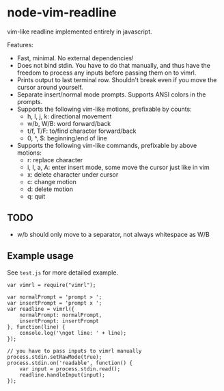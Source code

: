 node-vim-readline
=================
vim-like readline implemented entirely in javascript.

Features:
* Fast, minimal. No external dependencies!
* Does not bind stdin. You have to do that manually, and thus have the freedom
  to process any inputs before passing them on to vimrl.
* Prints output to last terminal row. Shouldn't break even if you move the
  cursor around yourself.
* Separate insert/normal mode prompts. Supports ANSI colors in the prompts.
* Supports the following vim-like motions, prefixable by counts:
    * h, l, j, k: directional movement
    * w/b, W/B: word forward/back
    * t/f, T/F: to/find character forward/back
    * 0, ^, $: beginning/end of line
* Supports the following vim-like commands, prefixable by above motions:
    * r: replace character
    * i, I, a, A: enter insert mode, some move the cursor just like in vim
    * x: delete character under cursor
    * c: change motion
    * d: delete motion
    * q: quit

TODO
----
* w/b should only move to a separator, not always whitespace as W/B

Example usage
-------------
See `test.js` for more detailed example.

```
var vimrl = require("vimrl");

var normalPrompt = 'prompt > ';
var insertPrompt = 'prompt x ';
var readline = vimrl({
    normalPrompt: normalPrompt,
    insertPrompt: insertPrompt
}, function(line) {
    console.log('\ngot line: ' + line);
});

// you have to pass inputs to vimrl manually
process.stdin.setRawMode(true);
process.stdin.on('readable', function() {
    var input = process.stdin.read();
    readline.handleInput(input);
});
```
